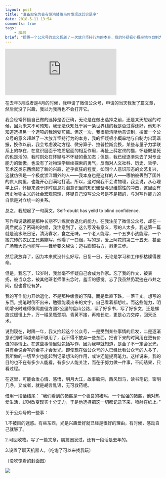 ```yaml
---
layout: post
title: "准备取名为会有惊鸿替倦鸟时发现这其实是序"
date: 2018-5-11 13:54
comments: true
tags: 
	- 脑洞
brief: "搁置一个公众号的意义超越了一次放弃坚持行为的本身，我的怀疑极小概率地与自制力出现谐振，换作以前，我会考虑波动方程、微分算子、拉普拉斯变换，某些与量子力学联系上的存在，在意识层面于物质层面的相互作用，再扯上薛定谔的猫，怀疑既是死的也是活的，我时刻处在怀疑与不怀疑的叠加态"
---
```

<iframe frameborder="0" width="360" src="https://v.qq.com/iframe/player.html?vid=g1319tvuv4b&tiny=0&auto=0" allowfullscreen></iframe>
<script language="javascript"> 
       if (window.parent.length>0){window.parent.document.all.mainframe.style.height=document.body.scrollHeight;} 
</script> 

在去年3月或者是4月的时候，我申请了微信公众号，申请的当天我发了篇文章，然后就没了兴趣，我以为我再也不会打开它。

<!-- more -->
我会经常怀疑自己做的选择是否正确，无论是在做出选择之前，还是某天想起的时候，因为未来不可预知，我无法获知处于另一条世界线的我是否过得还好，他知不知道选择另一个选项的我饱受煎熬。但这一次，我很能清晰地意识到，搁置一个公众号的意义超越了一次放弃坚持行为的本身，我的怀疑极小概率地与自制力出现谐振，换作以前，我会考虑波动方程、微分算子、拉普拉斯变换，某些与量子力学联系上的存在，在意识层面于物质层面的相互作用，再扯上薛定谔的猫，怀疑既是死的也是活的，我时刻处在怀疑与不怀疑的叠加态；但是，我已经逐渐失去了对专业能力的骄傲，也没有了对物理学继续探索的勇气，反而对人文社科、历史、哲学、艺术这类东西燃起了新的兴趣，近乎疯狂的程度，如同个人意识形态的文艺复兴，这就仿佛是一个极度崇洋媚外的人——我本身也是这样的人——哪怕被丢到了国外的疯人院里，也能开心到满地打滚。所以，这时候我不会讲物理，我会说，从心理学上讲，怀疑来源于即时信息对潜意识里的知识储备与思维惯性的冲击，这里面有历史唯物主义的社会宏观原理，怀疑自己没写公众号是不是错的，与对写作能力的自信是对立统一的关系。
 
总之，我想起了一句英文，Self-doubt has yeild to blind confidence.
 
写作和说话都是那种长期不训练就会退化的能力。在我注册了微信公众号，却在一周后就忘了密码的时候，我注意到了，这么写没有意义，写的人太多，我这第一篇就是流水账日记，清汤寡水，食之无味。一个老人能写，一个五岁小孩能写，一个搬完砖的农民工兄弟能写，他嘬了一口烟，写的是，爱上阿花的第三十五天，甚至广场舞大妈也能写——舞步要义秘诀：迈右脚超右方，斜走三步。
 
然后我放弃了，因为本来就没什么好写，日复一日，无论是学习和工作都枯燥得要命。
 
但是，我忘了，12岁时，我丝毫不怀疑自己会成为作家。忘了我的作文，被表扬，被当众念，被其他班老师借去念时，羞涩的感觉。忘了我虽然仍混迹在市井之间，但也曾经有梦。
 
我的写作能力开始退化，不是那种缓慢的下降，而是垂直下跌，一落千丈。想写的东西，提笔时倒不出来，勉强能凑出来的文字，自己看着都想吐。而这些能力，明明增长时难得像爬直径方圆2公里的盘山公路，读了好多书，写了好多文，还是螺旋式缓慢上升，万一碰见瓶颈期，青黄不接，再难长进，更是心力交瘁，回天泛术。
 
说到现在，时隔一年，我又捡起这个公众号，一是受到某些事情的启发，二是逐渐意识到时间越来越不够用了，我不得不放弃一些东西，把省下来的时间用在更有价值的事情上。在这些事情里就包括写作，因为我早就知道，是金子不一定会发光，只有会说会写的金子才会发光。即使现在做公众号的人已经比看公众号的人多了，我所做的一切至少也能起到记录想法的作用，或许还能提高笔力。这样说来，我的目的也不在有多少人能看，有多少人能关注，而在于努力做一件事，不问结果，只看过程。
 
在这里，可能会发心情、感悟，明月大江，故事脑洞，西风烈马，读书笔记，窗明几净，又或者，就是胡言乱语，无可救药呢。
 
 
借用一段话结尾：
“我们看到的猪熙是一个善良的猪熙，一个倔强的猪熙，他对热爱生活，却对改变现实十分无力，于是他选择把这一切都记录下来，喷射在纸上。”
 
关于公众号的一些事：
 
1.不被目的迷惑。有些东西，光是兴趣爱好就已经是很好的理由，有时候，感动自己就够了。
 
2.可回收物。写了一篇文章，朋友圈发过，还有一段话是去年的。
 
3.设置了聊天机器人。（吃饱了可以来找我玩）

 （没吃饱看的封面图）
 
![](http://mmbiz.qpic.cn/mmbiz_gif/3EibYcDFY9Oib4pibBwBdUqiaXsCZvfqlGyA1KIZx8IaKVIXbh41TPhsw1250rGInViauRPJuicG1cvwXibtWEdicnxfmA/0?wx_fmt=gif&tp=webp&wxfrom=5&wx_lazy=1)
